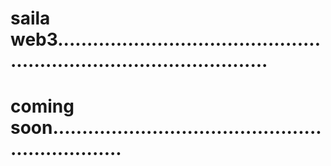 # saila web3.........................................................................................
# coming soon.................................................................
